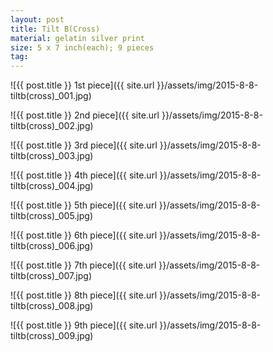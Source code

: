 ```yaml
---
layout: post
title: Tilt B(Cross)
material: gelatin silver print
size: 5 x 7 inch(each); 9 pieces
tag:
---
```


![{{ post.title }} 1st piece]({{ site.url }}/assets/img/2015-8-8-tiltb(cross)_001.jpg)

![{{ post.title }} 2nd piece]({{ site.url }}/assets/img/2015-8-8-tiltb(cross)_002.jpg)

![{{ post.title }} 3rd piece]({{ site.url }}/assets/img/2015-8-8-tiltb(cross)_003.jpg)

![{{ post.title }} 4th piece]({{ site.url }}/assets/img/2015-8-8-tiltb(cross)_004.jpg)

![{{ post.title }} 5th piece]({{ site.url }}/assets/img/2015-8-8-tiltb(cross)_005.jpg)

![{{ post.title }} 6th piece]({{ site.url }}/assets/img/2015-8-8-tiltb(cross)_006.jpg)

![{{ post.title }} 7th piece]({{ site.url }}/assets/img/2015-8-8-tiltb(cross)_007.jpg)

![{{ post.title }} 8th piece]({{ site.url }}/assets/img/2015-8-8-tiltb(cross)_008.jpg)

![{{ post.title }} 9th piece]({{ site.url }}/assets/img/2015-8-8-tiltb(cross)_009.jpg)
